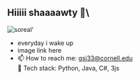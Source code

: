## Hiiiii shaaaawty 👋\
![soreal'](https://github.com/gracejinsotrue/gracejinsotrue/blob/main/postthisdog.png)
- everyday i wake up
- image link here
- 📫 How to reach me: gsj33@cornell.edu\
 🌱 Tech stack: Python, Java, C#, 3js

<!--
**gracejinsotrue/gracejinsotrue** is a ✨ _special_ ✨ repository because its `README.md` (this file) appears on your GitHub profile.

Here are some ideas to get you started:

- 🔭 I’m currently working on ...
- 🌱 I’m currently learning ...
- 👯 I’m looking to collaborate on ...
- 🤔 I’m looking for help with ...
- 💬 Ask me about ...
- 📫 How to reach me: gsj33@cornell.edu
- 😄 Pronouns: ...
- ⚡ Fun fact: ...
-->
